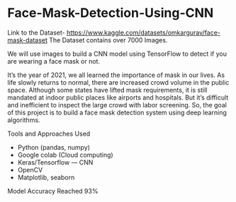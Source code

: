 # Face-Mask-Detection-Using-CNN

Link to the Dataset- https://www.kaggle.com/datasets/omkargurav/face-mask-dataset
The Dataset contains over 7000 Images.

We will use images to build a CNN model using TensorFlow to detect if you are wearing a face mask or not.

It’s the year of 2021, we all learned the importance of mask in our lives. As life slowly returns to normal, there are increased crowd volume in the public space. Although some states have lifted mask requirements, it is still mandated at indoor public places like airports and hospitals. But it’s difficult and inefficient to inspect the large crowd with labor screening. So, the goal of this project is to build a face mask detection system using deep learning algorithms.

Tools and Approaches Used
- Python (pandas, numpy)
- Google colab (Cloud computing)
- Keras/Tensorflow — CNN
- OpenCV
- Matplotlib, seaborn

Model Accuracy Reached 93%
